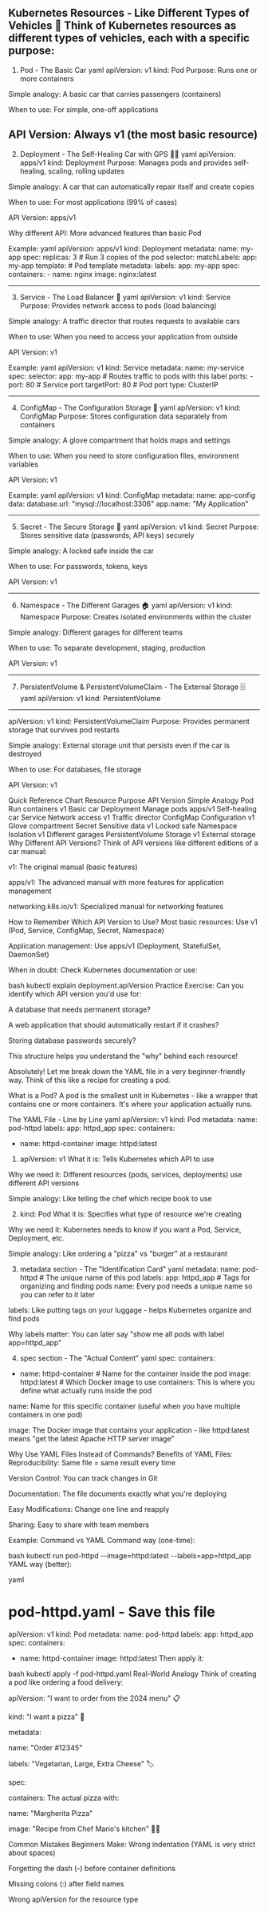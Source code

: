 Kubernetes Resources - Like Different Types of Vehicles 🚗
Think of Kubernetes resources as different types of vehicles, each with a specific purpose:
------------------------------------------------------------
1. Pod - The Basic Car
yaml
apiVersion: v1
kind: Pod
Purpose: Runs one or more containers

Simple analogy: A basic car that carries passengers (containers)

When to use: For simple, one-off applications

API Version: Always v1 (the most basic resource)
------------------------------------------------------------------
2. Deployment - The Self-Healing Car with GPS 🚗🔄
yaml
apiVersion: apps/v1
kind: Deployment
Purpose: Manages pods and provides self-healing, scaling, rolling updates

Simple analogy: A car that can automatically repair itself and create copies

When to use: For most applications (99% of cases)

API Version: apps/v1

Why different API: More advanced features than basic Pod

Example:
yaml
apiVersion: apps/v1
kind: Deployment
metadata:
  name: my-app
spec:
  replicas: 3          # Run 3 copies of the pod
  selector:
    matchLabels:
      app: my-app
  template:            # Pod template
    metadata:
      labels:
        app: my-app
    spec:
      containers:
      - name: nginx
        image: nginx:latest

--------------------------------------------------------------


3. Service - The Load Balancer 🚦
yaml
apiVersion: v1
kind: Service
Purpose: Provides network access to pods (load balancing)

Simple analogy: A traffic director that routes requests to available cars

When to use: When you need to access your application from outside

API Version: v1

Example:
yaml
apiVersion: v1
kind: Service
metadata:
  name: my-service
spec:
  selector:
    app: my-app        # Routes traffic to pods with this label
  ports:
    - port: 80         # Service port
      targetPort: 80   # Pod port
  type: ClusterIP

 --------------------------------------------

 
4. ConfigMap - The Configuration Storage 📁
yaml
apiVersion: v1
kind: ConfigMap
Purpose: Stores configuration data separately from containers

Simple analogy: A glove compartment that holds maps and settings

When to use: When you need to store configuration files, environment variables

API Version: v1

Example:
yaml
apiVersion: v1
kind: ConfigMap
metadata:
  name: app-config
data:
  database.url: "mysql://localhost:3306"
  app.name: "My Application"

-------------------------------------------------------

5. Secret - The Secure Storage 🔐
yaml
apiVersion: v1
kind: Secret
Purpose: Stores sensitive data (passwords, API keys) securely

Simple analogy: A locked safe inside the car

When to use: For passwords, tokens, keys

API Version: v1

-------------------------------------------------------

6. Namespace - The Different Garages 🏠
yaml
apiVersion: v1
kind: Namespace
Purpose: Creates isolated environments within the cluster

Simple analogy: Different garages for different teams

When to use: To separate development, staging, production

API Version: v1

------------------------------------------------------


7. PersistentVolume & PersistentVolumeClaim - The External Storage 🗄️
yaml
apiVersion: v1
kind: PersistentVolume
---
apiVersion: v1
kind: PersistentVolumeClaim
Purpose: Provides permanent storage that survives pod restarts

Simple analogy: External storage unit that persists even if the car is destroyed

When to use: For databases, file storage

API Version: v1

Quick Reference Chart
Resource	Purpose	API Version	Simple Analogy
Pod	Run containers	v1	Basic car
Deployment	Manage pods	apps/v1	Self-healing car
Service	Network access	v1	Traffic director
ConfigMap	Configuration	v1	Glove compartment
Secret	Sensitive data	v1	Locked safe
Namespace	Isolation	v1	Different garages
PersistentVolume	Storage	v1	External storage
Why Different API Versions?
Think of API versions like different editions of a car manual:

v1: The original manual (basic features)

apps/v1: The advanced manual with more features for application management

networking.k8s.io/v1: Specialized manual for networking features

How to Remember Which API Version to Use?
Most basic resources: Use v1 (Pod, Service, ConfigMap, Secret, Namespace)

Application management: Use apps/v1 (Deployment, StatefulSet, DaemonSet)

When in doubt: Check Kubernetes documentation or use:

bash
kubectl explain deployment.apiVersion
Practice Exercise:
Can you identify which API version you'd use for:

A database that needs permanent storage?

A web application that should automatically restart if it crashes?

Storing database passwords securely?

This structure helps you understand the "why" behind each resource!




Absolutely! Let me break down the YAML file in a very beginner-friendly way. Think of this like a recipe for creating a pod.

What is a Pod?
A pod is the smallest unit in Kubernetes - like a wrapper that contains one or more containers. It's where your application actually runs.

The YAML File - Line by Line
yaml
apiVersion: v1
kind: Pod
metadata:
  name: pod-httpd
  labels:
    app: httpd_app
spec:
  containers:
  - name: httpd-container
    image: httpd:latest
1. apiVersion: v1
What it is: Tells Kubernetes which API to use

Why we need it: Different resources (pods, services, deployments) use different API versions

Simple analogy: Like telling the chef which recipe book to use

2. kind: Pod
What it is: Specifies what type of resource we're creating

Why we need it: Kubernetes needs to know if you want a Pod, Service, Deployment, etc.

Simple analogy: Like ordering a "pizza" vs "burger" at a restaurant

3. metadata section - The "Identification Card"
yaml
metadata:
  name: pod-httpd          # The unique name of this pod
  labels:
    app: httpd_app        # Tags for organizing and finding pods
name: Every pod needs a unique name so you can refer to it later

labels: Like putting tags on your luggage - helps Kubernetes organize and find pods

Why labels matter: You can later say "show me all pods with label app=httpd_app"

4. spec section - The "Actual Content"
yaml
spec:
  containers:
  - name: httpd-container    # Name for the container inside the pod
    image: httpd:latest      # Which Docker image to use
containers: This is where you define what actually runs inside the pod

name: Name for this specific container (useful when you have multiple containers in one pod)

image: The Docker image that contains your application - like httpd:latest means "get the latest Apache HTTP server image"

Why Use YAML Files Instead of Commands?
Benefits of YAML Files:
Reproducibility: Same file = same result every time

Version Control: You can track changes in Git

Documentation: The file documents exactly what you're deploying

Easy Modifications: Change one line and reapply

Sharing: Easy to share with team members

Example: Command vs YAML
Command way (one-time):

bash
kubectl run pod-httpd --image=httpd:latest --labels=app=httpd_app
YAML way (better):

yaml
# pod-httpd.yaml - Save this file
apiVersion: v1
kind: Pod
metadata:
  name: pod-httpd
  labels:
    app: httpd_app
spec:
  containers:
  - name: httpd-container
    image: httpd:latest
Then apply it:

bash
kubectl apply -f pod-httpd.yaml
Real-World Analogy
Think of creating a pod like ordering a food delivery:

apiVersion: "I want to order from the 2024 menu" 📋

kind: "I want a pizza" 🍕

metadata:

name: "Order #12345"

labels: "Vegetarian, Large, Extra Cheese" 🏷️

spec:

containers: The actual pizza with:

name: "Margherita Pizza"

image: "Recipe from Chef Mario's kitchen" 👨‍🍳

Common Mistakes Beginners Make:
Wrong indentation (YAML is very strict about spaces)

Forgetting the dash (-) before container definitions

Missing colons (:) after field names

Wrong apiVersion for the resource type



